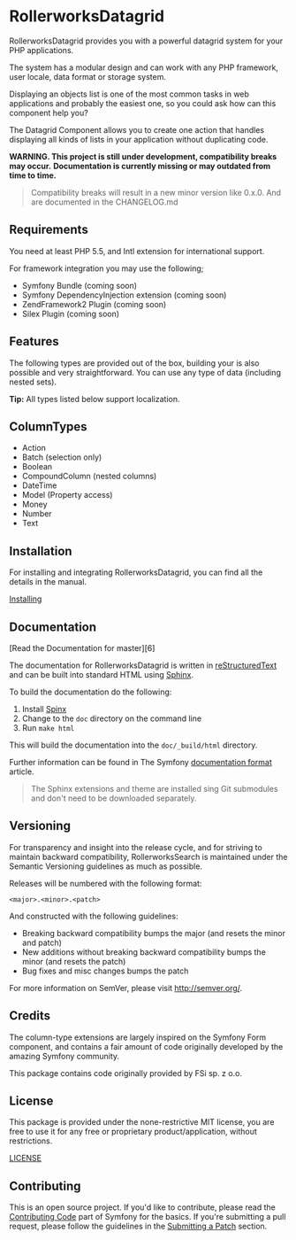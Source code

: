 RollerworksDatagrid
====================

RollerworksDatagrid provides you with a powerful datagrid system
for your PHP applications.

The system has a modular design and can work with any PHP framework,
user locale, data format or storage system.

Displaying an objects list is one of the most common tasks in web applications
and probably the easiest one, so you could ask how can this component help you?

The Datagrid Component allows you to create one action that handles
displaying all kinds of lists in your application without duplicating code.

**WARNING. This project is still under development, compatibility breaks may occur.**
**Documentation is currently missing or may outdated from time to time.**

> Compatibility breaks will result in a new minor version like 0.x.0.
> And are documented in the CHANGELOG.md

Requirements
------------

You need at least PHP 5.5, and Intl extension for international support.

For framework integration you may use the following;

* Symfony Bundle (coming soon)
* Symfony DependencyInjection extension (coming soon)
* ZendFramework2 Plugin (coming soon)
* Silex Plugin (coming soon)

Features
--------

The following types are provided out of the box, building your is also
possible and very straightforward. You can use any type of data
(including nested sets).

**Tip:** All types listed below support localization.

## ColumnTypes

* Action
* Batch (selection only)
* Boolean
* CompoundColumn (nested columns)
* DateTime
* Model (Property access)
* Money
* Number
* Text

Installation
------------

For installing and integrating RollerworksDatagrid, you can find all the
details in the manual.

[Installing](http://rollerworksdatagrid.readthedocs.org/en/latest/installing.html)

Documentation
-------------

[Read the Documentation for master][6]

The documentation for RollerworksDatagrid is written in [reStructuredText][3] and can be built
into standard HTML using [Sphinx][4].

To build the documentation do the following:

1. Install [Spinx][4]
2. Change to the `doc` directory on the command line
3. Run `make html`

This will build the documentation into the `doc/_build/html` directory.

Further information can be found in The Symfony [documentation format][5] article.

> The Sphinx extensions and theme are installed sing Git submodules
> and don't need to be downloaded separately.

Versioning
----------

For transparency and insight into the release cycle, and for striving
to maintain backward compatibility, RollerworksSearch is maintained under
the Semantic Versioning guidelines as much as possible.

Releases will be numbered with the following format:

`<major>.<minor>.<patch>`

And constructed with the following guidelines:

* Breaking backward compatibility bumps the major (and resets the minor and patch)
* New additions without breaking backward compatibility bumps the minor (and resets the patch)
* Bug fixes and misc changes bumps the patch

For more information on SemVer, please visit <http://semver.org/>.

Credits
-------

The column-type extensions are largely inspired on the Symfony Form
component, and contains a fair amount of code originally developed
by the amazing Symfony community.

This package contains code originally provided by FSi sp. z o.o.

License
-------

This package is provided under the none-restrictive MIT license,
you are free to use it for any free or proprietary product/application,
without restrictions.

[LICENSE](LICENSE)

Contributing
------------

This is an open source project. If you'd like to contribute,
please read the [Contributing Code][1] part of Symfony for the basics. If you're submitting
a pull request, please follow the guidelines in the [Submitting a Patch][2] section.

[1]: http://symfony.com/doc/current/contributing/code/index.html
[2]: http://symfony.com/doc/current/contributing/code/patches.html#check-list
[3]: http://docutils.sourceforge.net/rst.html
[4]: http://sphinx-doc.org/
[5]: http://symfony.com/doc/current/contributing/documentation/format.html
